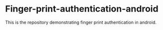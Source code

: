 # Finger-print-authentication-android
This is the repository demonstrating finger print authentication in android.
